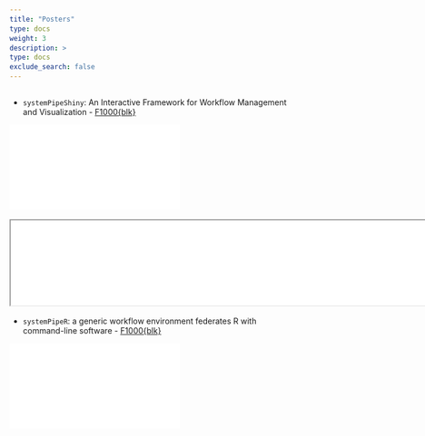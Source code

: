 ```yaml
---
title: "Posters"
type: docs
weight: 3
description: >
type: docs
exclude_search: false
---
```


## 

+ `systemPipeShiny`: An Interactive Framework for Workflow Management and Visualization - [F1000{blk}](https://f1000research.com/posters/9-749)

![](f1000research-308247.pdf)

<iframe src="f1000research-308247.pdf" weight="1000" width="800"></iframe>

+ `systemPipeR`: a generic workflow environment federates R with command-line software - [F1000{blk}](https://f1000research.com/posters/9-747)

![](f1000research-308242.pdf)
